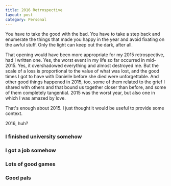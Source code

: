 ```yaml
---
title: 2016 Retrospective
layout: post
category: Personal
---
```


You have to take the good with the bad. You have to take a step back and enumerate the things that made you happy in the year and avoid fixating on the awful stuff. Only the light can keep out the dark, after all.

That opening would have been more appropriate for my 2015 retrospective, had I written one. Yes, the worst event in my life so far occurred in mid-2015. Yes, it overshadowed everything and almost destroyed me. But the scale of a loss is proportional to the value of what was lost, and the good times I got to have with Danielle before she died were unforgettable. And other good things happened in 2015, too, some of them related to the grief I shared with others and that bound us together closer than before, and some of them completely tangential. 2015 was the worst year, but also one in which I was amazed by love.

That's enough about 2015. I just thought it would be useful to provide some context.

2016, huh?

### I finished university somehow

### I got a job somehow

### Lots of good games

### Good pals
